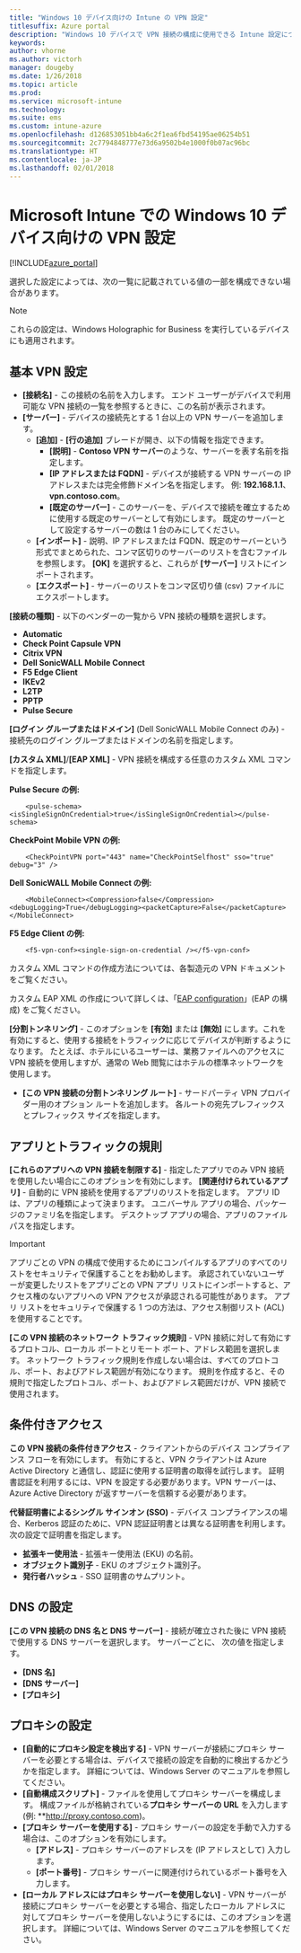 ```yaml
---
title: "Windows 10 デバイス向けの Intune の VPN 設定"
titlesuffix: Azure portal
description: "Windows 10 デバイスで VPN 接続の構成に使用できる Intune 設定について説明します。\""
keywords: 
author: vhorne
ms.author: victorh
manager: dougeby
ms.date: 1/26/2018
ms.topic: article
ms.prod: 
ms.service: microsoft-intune
ms.technology: 
ms.suite: ems
ms.custom: intune-azure
ms.openlocfilehash: d126853051bb4a6c2f1ea6fbd54195ae06254b51
ms.sourcegitcommit: 2c7794848777e73d6a9502b4e1000f0b07ac96bc
ms.translationtype: HT
ms.contentlocale: ja-JP
ms.lasthandoff: 02/01/2018
---
```

# <a name="vpn-settings-for-windows-10-devices-in-microsoft-intune"></a>Microsoft Intune での Windows 10 デバイス向けの VPN 設定

[!INCLUDE[azure_portal](./includes/azure_portal.md)]

選択した設定によっては、次の一覧に記載されている値の一部を構成できない場合があります。

> [!NOTE]
> これらの設定は、Windows Holographic for Business を実行しているデバイスにも適用されます。


## <a name="base-vpn-settings"></a>基本 VPN 設定


- **[接続名]** - この接続の名前を入力します。 エンド ユーザーがデバイスで利用可能な VPN 接続の一覧を参照するときに、この名前が表示されます。
- **[サーバー]** - デバイスの接続先とする 1 台以上の VPN サーバーを追加します。
    - **[追加]** - **[行の追加]** ブレードが開き、以下の情報を指定できます。
        - **[説明]** - **Contoso VPN サーバー**のような、サーバーを表す名前を指定します。
        - **[IP アドレスまたは FQDN]** - デバイスが接続する VPN サーバーの IP アドレスまたは完全修飾ドメイン名を指定します。 例: **192.168.1.1**、**vpn.contoso.com**。
        - **[既定のサーバー]** - このサーバーを、デバイスで接続を確立するために使用する既定のサーバーとして有効にします。 既定のサーバーとして設定するサーバーの数は 1 台のみにしてください。
    - **[インポート]** - 説明、IP アドレスまたは FQDN、既定のサーバーという形式でまとめられた、コンマ区切りのサーバーのリストを含むファイルを参照します。 **[OK]** を選択すると、これらが **[サーバー]** リストにインポートされます。
    - **[エクスポート]** - サーバーのリストをコンマ区切り値 (csv) ファイルにエクスポートします。

**[接続の種類]** - 以下のベンダーの一覧から VPN 接続の種類を選択します。
- **Automatic**
- **Check Point Capsule VPN**
- **Citrix VPN**
- **Dell SonicWALL Mobile Connect**
- **F5 Edge Client**
- **IKEv2**
- **L2TP**
- **PPTP**
- **Pulse Secure**


**[ログイン グループまたはドメイン]** (Dell SonicWALL Mobile Connect のみ) - 接続先のログイン グループまたはドメインの名前を指定します。

**[カスタム XML]**/**[EAP XML]** - VPN 接続を構成する任意のカスタム XML コマンドを指定します。

**Pulse Secure の例:**

```
    <pulse-schema><isSingleSignOnCredential>true</isSingleSignOnCredential></pulse-schema>
```

**CheckPoint Mobile VPN の例:**

```
    <CheckPointVPN port="443" name="CheckPointSelfhost" sso="true" debug="3" />
```

**Dell SonicWALL Mobile Connect の例:**

```
    <MobileConnect><Compression>false</Compression><debugLogging>True</debugLogging><packetCapture>False</packetCapture></MobileConnect>
```

**F5 Edge Client の例:**

```
    <f5-vpn-conf><single-sign-on-credential /></f5-vpn-conf>
```

カスタム XML コマンドの作成方法については、各製造元の VPN ドキュメントをご覧ください。

カスタム EAP XML の作成について詳しくは、「[EAP configuration](https://docs.microsoft.com/windows/client-management/mdm/eap-configuration)」(EAP の構成) をご覧ください。

**[分割トンネリング]** - このオプションを **[有効]** または **[無効]** にします。これを有効にすると、使用する接続をトラフィックに応じてデバイスが判断するようになります。 たとえば、ホテルにいるユーザーは、業務ファイルへのアクセスに VPN 接続を使用しますが、通常の Web 閲覧にはホテルの標準ネットワークを使用します。
- **[この VPN 接続の分割トンネリング ルート]** - サードパーティ VPN プロバイダー用のオプション ルートを追加します。 各ルートの宛先プレフィックスとプレフィックス サイズを指定します。

## <a name="apps-and-traffic-rules"></a>アプリとトラフィックの規則

**[これらのアプリへの VPN 接続を制限する]** - 指定したアプリでのみ VPN 接続を使用したい場合にこのオプションを有効にします。
**[関連付けられているアプリ]** - 自動的に VPN 接続を使用するアプリのリストを指定します。 アプリ ID は、アプリの種類によって決まります。 ユニバーサル アプリの場合、パッケージのファミリ名を指定します。 デスクトップ アプリの場合、アプリのファイル パスを指定します。

>[!IMPORTANT]
>アプリごとの VPN の構成で使用するためにコンパイルするアプリのすべてのリストをセキュリティで保護することをお勧めします。 承認されていないユーザーが変更したリストをアプリごとの VPN アプリ リストにインポートすると、アクセス権のないアプリへの VPN アクセスが承認される可能性があります。 アプリ リストをセキュリティで保護する 1 つの方法は、アクセス制御リスト (ACL) を使用することです。

**[この VPN 接続のネットワーク トラフィック規則]** - VPN 接続に対して有効にするプロトコル、ローカル ポートとリモート ポート、アドレス範囲を選択します。 ネットワーク トラフィック規則を作成しない場合は、すべてのプロトコル、ポート、およびアドレス範囲が有効になります。 規則を作成すると、その規則で指定したプロトコル、ポート、およびアドレス範囲だけが、VPN 接続で使用されます。


## <a name="conditional-access"></a>条件付きアクセス

**この VPN 接続の条件付きアクセス** - クライアントからのデバイス コンプライアンス フローを有効にします。 有効にすると、VPN クライアントは Azure Active Directory と通信し、認証に使用する証明書の取得を試行します。 証明書認証を利用するには、VPN を設定する必要があります。VPN サーバーは、Azure Active Directory が返すサーバーを信頼する必要があります。

**代替証明書によるシングル サインオン (SSO)** - デバイス コンプライアンスの場合、Kerberos 認証のために、VPN 認証証明書とは異なる証明書を利用します。 次の設定で証明書を指定します。 

- **拡張キー使用法** - 拡張キー使用法 (EKU) の名前。
- **オブジェクト識別子** - EKU のオブジェクト識別子。
- **発行者ハッシュ** - SSO 証明書のサムプリント。

## <a name="dns-settings"></a>DNS の設定

**[この VPN 接続の DNS 名と DNS サーバー]** - 接続が確立された後に VPN 接続で使用する DNS サーバーを選択します。
サーバーごとに、 次の値を指定します。
- **[DNS 名]**
- **[DNS サーバー]**
- **[プロキシ]**

## <a name="proxy-settings"></a>プロキシの設定

- **[自動的にプロキシ設定を検出する]** - VPN サーバーが接続にプロキシ サーバーを必要とする場合は、デバイスで接続の設定を自動的に検出するかどうかを指定します。 詳細については、Windows Server のマニュアルを参照してください。
- **[自動構成スクリプト]** - ファイルを使用してプロキシ サーバーを構成します。 構成ファイルが格納されている**プロキシ サーバーの URL** を入力します (例: **http://proxy.contoso.com)。
- **[プロキシ サーバーを使用する]** - プロキシ サーバーの設定を手動で入力する場合は、このオプションを有効にします。
    - **[アドレス]** - プロキシ サーバーのアドレスを (IP アドレスとして) 入力します。
    - **[ポート番号]** - プロキシ サーバーに関連付けられているポート番号を入力します。
- **[ローカル アドレスにはプロキシ サーバーを使用しない]** - VPN サーバーが接続にプロキシ サーバーを必要とする場合、指定したローカル アドレスに対してプロキシ サーバーを使用しないようにするには、このオプションを選択します。 詳細については、Windows Server のマニュアルを参照してください。
